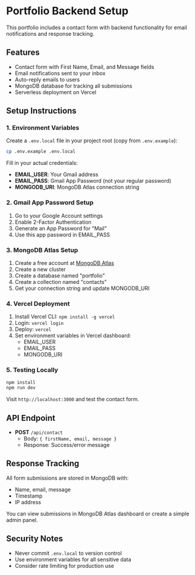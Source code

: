 # Portfolio Backend Setup

This portfolio includes a contact form with backend functionality for email notifications and response tracking.

## Features

- Contact form with First Name, Email, and Message fields
- Email notifications sent to your inbox
- Auto-reply emails to users
- MongoDB database for tracking all submissions
- Serverless deployment on Vercel

## Setup Instructions

### 1. Environment Variables

Create a `.env.local` file in your project root (copy from `.env.example`):

```bash
cp .env.example .env.local
```

Fill in your actual credentials:

- **EMAIL_USER**: Your Gmail address
- **EMAIL_PASS**: Gmail App Password (not your regular password)
- **MONGODB_URI**: MongoDB Atlas connection string

### 2. Gmail App Password Setup

1. Go to your Google Account settings
2. Enable 2-Factor Authentication
3. Generate an App Password for "Mail"
4. Use this app password in EMAIL_PASS

### 3. MongoDB Atlas Setup

1. Create a free account at [MongoDB Atlas](https://www.mongodb.com/atlas)
2. Create a new cluster
3. Create a database named "portfolio"
4. Create a collection named "contacts"
5. Get your connection string and update MONGODB_URI

### 4. Vercel Deployment

1. Install Vercel CLI: `npm install -g vercel`
2. Login: `vercel login`
3. Deploy: `vercel`
4. Set environment variables in Vercel dashboard:
   - EMAIL_USER
   - EMAIL_PASS
   - MONGODB_URI

### 5. Testing Locally

```bash
npm install
npm run dev
```

Visit `http://localhost:3000` and test the contact form.

## API Endpoint

- **POST** `/api/contact`
  - Body: `{ firstName, email, message }`
  - Response: Success/error message

## Response Tracking

All form submissions are stored in MongoDB with:
- Name, email, message
- Timestamp
- IP address

You can view submissions in MongoDB Atlas dashboard or create a simple admin panel.

## Security Notes

- Never commit `.env.local` to version control
- Use environment variables for all sensitive data
- Consider rate limiting for production use
